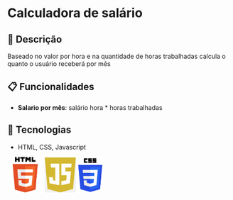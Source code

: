 
# Calculadora de salário
##  🧾 Descrição
Baseado no valor por hora e na quantidade de horas trabalhadas calcula o quanto o usuário receberá por mês 

##  📋 Funcionalidades
- **Salario por mês**: salário hora * horas trabalhadas

## 📱 Tecnologias
- HTML, CSS, Javascript

<img src="html.png" width="80" alt="">
<img src="js.png"  width="70" alt="">
<img src="css img.PNG"  width="60" alt="">


